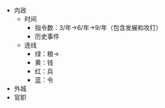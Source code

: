 - 内政
    - 时间
        - 指令数：3/年→6/年→9/年（包含发展和攻打）
        - 历史事件
    - 连线
        - 绿：粮→
        - 黄：钱
        - 红：兵
        - 蓝：令
- 外城
- 官职